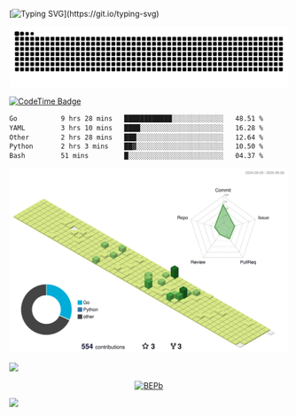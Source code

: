 [![Typing SVG](https://readme-typing-svg.demolab.com?font=JetBrains+Mono&duration=3000&center=true&vCenter=true&multiline=true&repeat=false&width=800&height=80&lines=Welcome+to+KevinMatt's+workshop;Do+not+go+gentle+into+that+good+night.)](https://git.io/typing-svg)

![snake-grid](https://raw.githubusercontent.com/kevinmatthe/kevinmatthe/output/github-contribution-grid-snake-dark.svg)

[![CodeTime Badge](https://img.shields.io/endpoint?style=flat-square&color=222&url=https%3A%2F%2Fapi.codetime.dev%2Fshield%3Fid%3D30418%26project%3D%26in=0)](https://codetime.dev)

<!--START_SECTION:waka-->

```txt
Go           9 hrs 28 mins   ████████████░░░░░░░░░░░░░   48.51 %
YAML         3 hrs 10 mins   ████░░░░░░░░░░░░░░░░░░░░░   16.28 %
Other        2 hrs 28 mins   ███░░░░░░░░░░░░░░░░░░░░░░   12.64 %
Python       2 hrs 3 mins    ██▓░░░░░░░░░░░░░░░░░░░░░░   10.50 %
Bash         51 mins         █░░░░░░░░░░░░░░░░░░░░░░░░   04.37 %
```

<!--END_SECTION:waka-->

<!--   profile-green-animate -->
![](./profile-3d-contrib/profile-green-animate.svg)

<!--  2d history skills -->
<img src="https://cr-skills-chart-widget.azurewebsites.net/api/api?username=kevinmatthe" width="auto"></img>

<p align="center"> 
<a href="https://github.com/ryo-ma/github-profile-trophy"><img src="https://github-profile-trophy.vercel.app/?username=kevinmatthe" alt="BEPb" /></a>
</p>

<img src="https://cr-ss-service.azurewebsites.net/api/ScreenShot?widget=summary&username=kevinmatthe" width="auto"></img>
